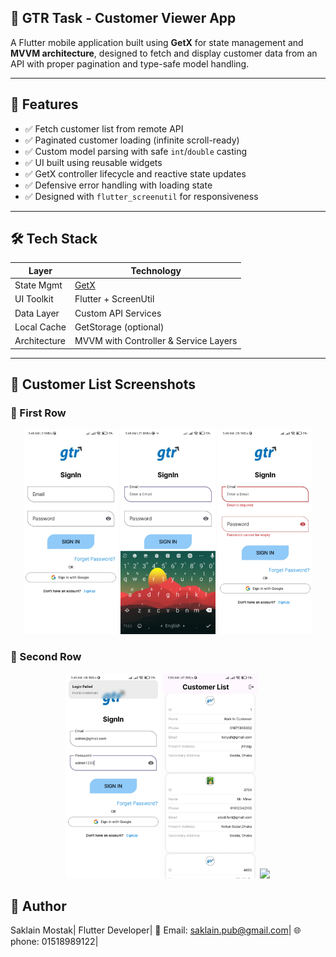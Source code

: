 ## 📱 GTR Task - Customer Viewer App

A Flutter mobile application built using **GetX** for state management and **MVVM architecture**, designed to fetch and display customer data from an API with proper pagination and type-safe model handling.

---

## 🚀 Features

- ✅ Fetch customer list from remote API
- ✅ Paginated customer loading (infinite scroll-ready)
- ✅ Custom model parsing with safe `int`/`double` casting
- ✅ UI built using reusable widgets
- ✅ GetX controller lifecycle and reactive state updates
- ✅ Defensive error handling with loading state
- ✅ Designed with `flutter_screenutil` for responsiveness

---

## 🛠️ Tech Stack

| Layer        | Technology               |
|--------------|---------------------------|
| State Mgmt   | [GetX](https://pub.dev/packages/get) |
| UI Toolkit   | Flutter + ScreenUtil      |
| Data Layer   | Custom API Services       |
| Local Cache  | GetStorage (optional)     |
| Architecture | MVVM with Controller & Service Layers |

---




## 📸 Customer List Screenshots

### 🔹 First Row

<p align="center">
  <img src="assets/images/loginpage.png" width="30%" />
  <img src="assets/images/texfueldtap.png" width="30%" />
  <img src="assets/images/validation.png" width="30%" />
</p>

### 🔹 Second Row

<p align="center">
  <img src="assets/images/withoutusercredintial.png" width="30%" />
  <img src="assets/images/customerlist2.png" width="30%" />
  <img src="assets/images/customerlist1.png" width="30%" />
</p>




## 🙋 Author

Saklain Mostak|
Flutter Developer|
📧 Email: saklain.pub@gmail.com|
🌐 phone: 01518989122|
